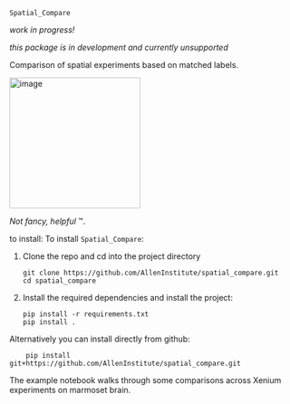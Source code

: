 
`Spatial_Compare`

_work in progress!_

_this package is in development and currently unsupported_


Comparison of spatial experiments based on matched labels. 

<img width="231" alt="image" src="https://github.com/user-attachments/assets/b6f6d35b-87b1-4af8-a770-308d4454b6f6">

_Not fancy, helpful_ &#8482;.

to install:
To install `Spatial_Compare`:

1. Clone the repo and cd into the project directory
    ```
    git clone https://github.com/AllenInstitute/spatial_compare.git
    cd spatial_compare
    ```
2. Install the required dependencies and install the project:
    ```
    pip install -r requirements.txt
    pip install .
    ```

Alternatively you can install directly from github:

```
    pip install git+https://github.com/AllenInstitute/spatial_compare.git
```


The example notebook walks through some comparisons across Xenium experiments on marmoset brain.
